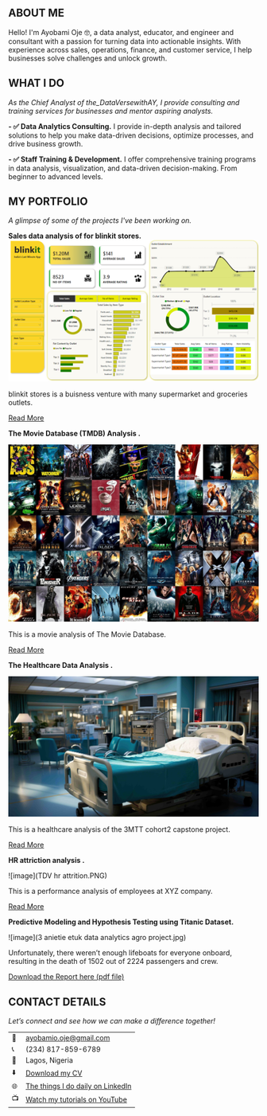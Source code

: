 <!--Section 1: Introduce your self-->
## ABOUT ME

Hello! I'm Ayobami Oje 🤓, a data analyst, educator, and engineer and consultant with a passion for turning data into actionable insights. With experience across sales, operations, finance, and customer service, I help businesses solve challenges and unlock growth.


<!--Mention your top/relevant skills here - core and soft skills-->
## WHAT I DO

*As the Chief Analyst of the_DataVersewithAY, I provide consulting and training services for businesses and mentor aspiring analysts.*

**- ✅ Data Analytics Consulting.**
I provide in-depth analysis and tailored solutions to help you make data-driven decisions, optimize processes, and drive business growth. 

**- ✅ Staff Training & Development.**
I offer comprehensive training programs in data analysis, visualization, and data-driven decision-making. From beginner to advanced levels. 


<!--Section 2: List 3-4 key projects-->
## MY PORTFOLIO 

*A glimpse of some of the projects I've been working on.*

**Sales data analysis of for blinkit stores.**
![image](Dashboard.png)

blinkit stores is a buisness venture with many supermarket and groceries outlets.


[Read More](https://www.linkedin.com/pulse/predictive-modeling-hypothesis-testing-using-titanic-dataset-anietie/)

**The Movie Database (TMDB) Analysis .**

![image](tmdb_movies.jpg)

This is a movie analysis of The Movie Database. 

[Read More](https://www.linkedin.com/pulse/predictive-modeling-hypothesis-testing-using-titanic-de/)

**The Healthcare Data Analysis .**

![image](Best-Hospital-pics.jpg)

This is a healthcare analysis of the 3MTT cohort2 capstone project. 

[Read More](https://www.linkedin.com/pulse/predictive-modeling-hypothesis-testing-using-titanic-de/)

**HR attriction analysis .**

![image](TDV hr attrition.PNG)

This is a performance analysis of employees at XYZ company. 

[Read More](https://www.linkedin.com/pulse/predictive-modeling-hypothesis-testing-using-titanic-dataset-anietie/)

**Predictive Modeling and Hypothesis Testing using Titanic Dataset.**

![image](3 anietie etuk data analytics agro project.jpg)

Unfortunately, there weren’t enough lifeboats for everyone onboard, resulting in the death of 1502 out of 2224 passengers and crew. 

<a href="17 How to Present Data to Executives by Anietie Etuk.pdf">Download the Report here (pdf file)</a>


## CONTACT DETAILS

*Let’s connect and see how we can make a difference together!*
<table>
  <tbody>
    <tr>
      <td>📧</td>
      <td><a href="mailto:ayobamio.oje@gmail.com">ayobamio.oje@gmail.com</a></td>
    </tr>
    <tr>
      <td>📞</td>
      <td>(234) 817-859-6789</td>
    </tr>
    <tr>
      <td>📍</td>
      <td>Lagos, Nigeria</td>
    </tr>
    <tr>
      <td>⬇️</td>
      <td><a href="https://docs.google.com/document/d/11TlgPj6O1fFqwOL-RT4iGzke9IuW5E5vbqANcoVG9Ig/edit?usp=sharing">Download my CV</a></td>
    </tr>
    <tr>
      <td>🌐</td>
      <td><a href="https://linkedin.com/in/ayobami-oje">The things I do daily on LinkedIn</a></td>
    </tr>
    <tr>
      <td>📺</td>
      <td><a href="https://www.youtube.com/@theDataVersewithAY">Watch my tutorials on YouTube</a></td>
    </tr>
  </tbody>
</table>
